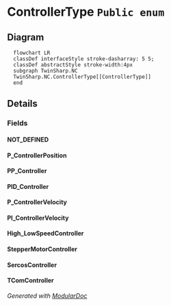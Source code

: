 # ControllerType `Public enum`

## Diagram
```mermaid
  flowchart LR
  classDef interfaceStyle stroke-dasharray: 5 5;
  classDef abstractStyle stroke-width:4px
  subgraph TwinSharp.NC
  TwinSharp.NC.ControllerType[[ControllerType]]
  end
```

## Details
### Fields
#### NOT_DEFINED


#### P_ControllerPosition


#### PP_Controller


#### PID_Controller


#### P_ControllerVelocity


#### PI_ControllerVelocity


#### High_LowSpeedController


#### StepperMotorController


#### SercosController


#### TComController


*Generated with* [*ModularDoc*](https://github.com/hailstorm75/ModularDoc)
